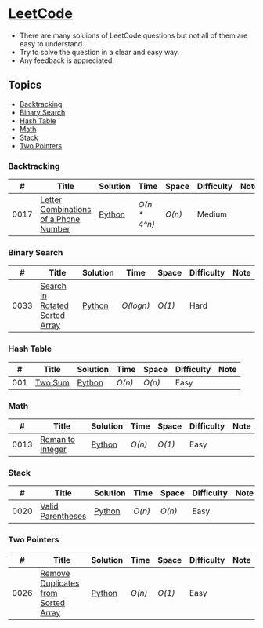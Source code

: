 # [LeetCode](https://leetcode.com/problemset/algorithms/)
- There are many soluions of LeetCode questions but not all of them are easy to understand.
- Try to solve the question in a clear and easy way.
- Any feedback is appreciated.

## Topics
* [Backtracking](https://github.com/codingyen/CodeAlone#backtracking)
* [Binary Search](https://github.com/codingyen/CodeAlone#binary-search)
* [Hash Table](https://github.com/codingyen/CodeAlone#hash-table)
* [Math](https://github.com/codingyen/CodeAlone#math)
* [Stack](https://github.com/codingyen/CodeAlone#stack)
* [Two Pointers](https://github.com/codingyen/CodeAlone#two-pointers)

### Backtracking
|  #  | Title | Solution | Time | Space | Difficulty | Note | 
|-----|-------|----------|------|-------|------------|------|
0017| [Letter Combinations of a Phone Number](https://leetcode.com/problems/letter-combinations-of-a-phone-number/) | [Python](https://github.com/codingyen/CodeAlone/blob/master/Python/0017_letter_combinations_of_a_phone_number.py) | _O(n * 4^n)_ | _O(n)_ | Medium |

### Binary Search
|  #  | Title | Solution | Time | Space | Difficulty | Note | 
|-----|-------|----------|------|-------|------------|------|
0033| [Search in Rotated Sorted Array](https://leetcode.com/problems/search-in-rotated-sorted-array/) | [Python](https://github.com/codingyen/CodeAlone/blob/master/Python/0033_search_in_rotated_sorted_array.py) | _O(logn)_ | _O(1)_ | Hard |

### Hash Table
|  #  | Title | Solution | Time | Space | Difficulty | Note | 
|-----|-------|----------|------|-------|------------|------|
001| [Two Sum](https://leetcode.com/problems/two-sum/) | [Python](https://github.com/codingyen/CodeAlone/blob/master/Python/0001_two_sum.py) | _O(n)_ | _O(n)_ | Easy |

### Math
|  #  | Title | Solution | Time | Space | Difficulty | Note | 
|-----|-------|----------|------|-------|------------|------|
0013| [Roman to Integer](https://leetcode.com/problems/roman-to-integer/) | [Python](https://github.com/codingyen/CodeAlone/blob/master/Python/0013_roman_to_integer.py) | _O(n)_ | _O(1)_ | Easy |

### Stack
|  #  | Title | Solution | Time | Space | Difficulty | Note | 
|-----|-------|----------|------|-------|------------|------|
0020| [Valid Parentheses](https://leetcode.com/problems/valid-parentheses/) | [Python](https://github.com/codingyen/CodeAlone/blob/master/Python/0020_valid_parentheses.py) | _O(n)_ | _O(n)_ | Easy |

### Two Pointers
|  #  | Title | Solution | Time | Space | Difficulty | Note | 
|-----|-------|----------|------|-------|------------|------|
0026| [Remove Duplicates from Sorted Array](https://leetcode.com/problems/remove-duplicates-from-sorted-array/) | [Python](https://github.com/codingyen/CodeAlone/blob/master/Python/0026_remove_duplicates_from_sorted_array.py) | _O(n)_ | _O(1)_ | Easy |